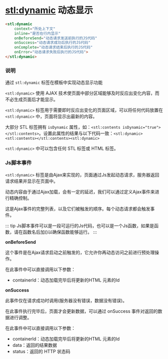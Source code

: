 # <stl:dynamic> 动态显示

```html
<stl:dynamic
    context="所处上下文"
    inline="是否在行内显示"
    onBeforeSend="动态请求发送前执行的JS代码"
    onSuccess="动态请求成功后执行的JS代码"
    onComplete="动态请求结束后执行的JS代码"
    onError="动态请求失败后执行的JS代码">
</stl:dynamic>
```

### 说明

通过 `stl:dynamic` 标签在模板中实现动态显示功能

`<stl:dynamic>` 使用 AJAX 技术使页面中部分区域能够及时反应出变化内容，而不必生成页面后才能显示。

`<stl:dynamic>` 标签用于需要即时反应出变化的页面区域，可以将任何代码放置在 `<stl:dynamic>` 中，页面将显示出最新的内容。

大部分 STL 标签拥有 `isDynamic` 属性，如：`<stl:contents isDynamic="true"></stl:contents>`。设置此属性的结果与以下代码一致：`<stl:dynamic><stl:contents></stl:contents><stl:dynamic>`

`<stl:dynamic>` 中可以包含任何 STL 标签或 HTML 标签。

### Js脚本事件

`<stl:dynamic>` 标签是由Ajax来实现的，页面通过Js发起动态请求，服务器返回请求结果并显示在页面中。

动态内容由于通过Ajax加载，会有一定的延迟，我们可以通过定义Ajax事件来进行精确控制。

这是Ajax事件的完整列表，以及它们被触发的顺序。每个动态请求都会触发事件。

::: tip
Js脚本事件可以是一段可运行的Js代码，也可以是一个Js函数，如果是函数，请在函数名后加()以确保函数能够运行。
:::

**onBeforeSend**

这个事件是在Ajax请求启动之前触发的，它允许你再动态访问之前进行预处理操作。

在此事件中可以直接调用以下参数：

* containerId：动态加载完毕后将更新的HTML 元素的Id

**onSuccess**

此事件仅在请求成功时调用(服务器没有错误，数据没有错误)。

在此事件执行完毕后，页面才会更新数据，可以通过 onSuccess 事件对返回的数据进行调整。

在此事件中可以直接调用以下参数：

* containerId：动态加载完毕后将更新的HTML 元素的Id
* data：返回的结果数据
* status：返回的 HTTP 状态码
